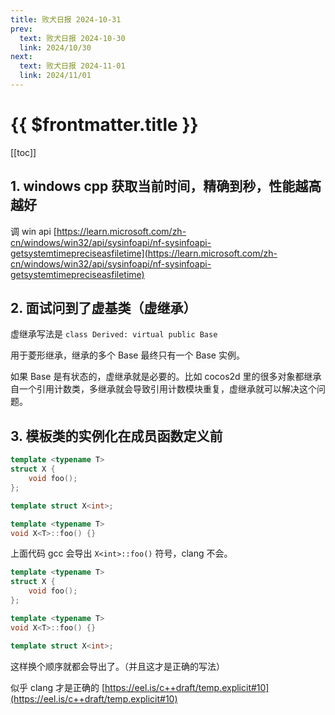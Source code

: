```yaml
---
title: 败犬日报 2024-10-31
prev:
  text: 败犬日报 2024-10-30
  link: 2024/10/30
next:
  text: 败犬日报 2024-11-01
  link: 2024/11/01
---
```


# {{ $frontmatter.title }}

[[toc]]

## 1. windows cpp 获取当前时间，精确到秒，性能越高越好

调 win api [https://learn.microsoft.com/zh-cn/windows/win32/api/sysinfoapi/nf-sysinfoapi-getsystemtimepreciseasfiletime](https://learn.microsoft.com/zh-cn/windows/win32/api/sysinfoapi/nf-sysinfoapi-getsystemtimepreciseasfiletime)

## 2. 面试问到了虚基类（虚继承）

虚继承写法是 `class Derived: virtual public Base`

用于菱形继承，继承的多个 Base 最终只有一个 Base 实例。

如果 Base 是有状态的，虚继承就是必要的。比如 cocos2d 里的很多对象都继承自一个引用计数类，多继承就会导致引用计数模块重复，虚继承就可以解决这个问题。

## 3. 模板类的实例化在成员函数定义前

```cpp
template <typename T>
struct X {
    void foo();
};

template struct X<int>;

template <typename T>
void X<T>::foo() {}
```

上面代码 gcc 会导出 `X<int>::foo()` 符号，clang 不会。

```cpp
template <typename T>
struct X {
    void foo();
};

template <typename T>
void X<T>::foo() {}

template struct X<int>;
```

这样换个顺序就都会导出了。（并且这才是正确的写法）

似乎 clang 才是正确的 [https://eel.is/c++draft/temp.explicit#10](https://eel.is/c++draft/temp.explicit#10)

